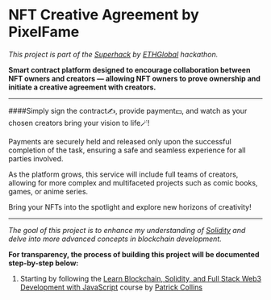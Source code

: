 # NFT Creative Agreement by PixelFame

_This project is part of the [Superhack](https://ethglobal.com/events/superhack) by [ETHGlobal](https://ethglobal.com/) hackathon._

**Smart contract platform designed to encourage collaboration between NFT owners and creators — allowing NFT owners to prove ownership and initiate a creative agreement with creators.**

---

####Simply sign the contract✍️, provide payment💵, and watch as your chosen creators bring your vision to life🪄!

Payments are securely held and released only upon the successful completion of the task, ensuring a safe and seamless experience for all parties involved.

As the platform grows, this service will include full teams of creators, allowing for more complex and multifaceted projects such as comic books, games, or anime series.

Bring your NFTs into the spotlight and explore new horizons of creativity!

---

_The goal of this project is to enhance my understanding of [Solidity](https://soliditylang.org/) and delve into more advanced concepts in blockchain development._

**For transparency, the process of building this project will be documented step-by-step below:**

1. Starting by following the [Learn Blockchain, Solidity, and Full Stack Web3 Development with JavaScript](https://www.youtube.com/watch?v=gyMwXuJrbJQ) course by [Patrick Collins](https://www.youtube.com/c/PatrickCollins)
